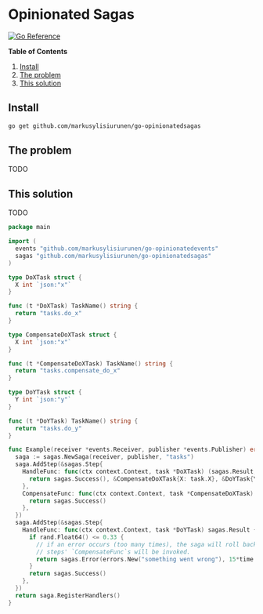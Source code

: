 # Opinionated Sagas

[![Go Reference](https://pkg.go.dev/badge/github.com/markusylisiurunen/go-opinionatedsagas.svg)](https://pkg.go.dev/github.com/markusylisiurunen/go-opinionatedsagas)

**Table of Contents**

1. [Install](#install)
2. [The problem](#the-problem)
3. [This solution](#this-solution)

## Install

```sh
go get github.com/markusylisiurunen/go-opinionatedsagas
```

## The problem

TODO

## This solution

TODO

```go
package main

import (
  events "github.com/markusylisiurunen/go-opinionatedevents"
  sagas "github.com/markusylisiurunen/go-opinionatedsagas"
)

type DoXTask struct {
  X int `json:"x"`
}

func (t *DoXTask) TaskName() string {
  return "tasks.do_x"
}

type CompensateDoXTask struct {
  X int `json:"x"`
}

func (t *CompensateDoXTask) TaskName() string {
  return "tasks.compensate_do_x"
}

type DoYTask struct {
  Y int `json:"y"`
}

func (t *DoYTask) TaskName() string {
  return "tasks.do_y"
}

func Example(receiver *events.Receiver, publisher *events.Publisher) error {
  saga := sagas.NewSaga(receiver, publisher, "tasks")
  saga.AddStep(&sagas.Step{
    HandleFunc: func(ctx context.Context, task *DoXTask) (sagas.Result, *CompensateDoXTask, *DoYTask) {
      return sagas.Success(), &CompensateDoXTask{X: task.X}, &DoYTask{Y: 42}
    },
    CompensateFunc: func(ctx context.Context, task *CompensateDoXTask) sagas.Result {
      return sagas.Success()
    },
  })
  saga.AddStep(&sagas.Step{
    HandleFunc: func(ctx context.Context, task *DoYTask) sagas.Result {
      if rand.Float64() <= 0.33 {
        // if an error occurs (too many times), the saga will roll back and the previous
        // steps' `CompensateFunc`s will be invoked.
        return sagas.Error(errors.New("something went wrong"), 15*time.Second)
      }
      return sagas.Success()
    },
  })
  return saga.RegisterHandlers()
}
```
